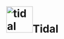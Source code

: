 <h1><img src="https://tidalcycles.org/img/logo.svg" alt="tidal cycles logo" title="Tidal Cycles" height="70px"/>Tidal<h1>
